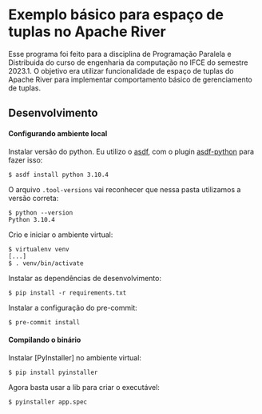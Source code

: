 # Exemplo básico para espaço de tuplas no Apache River

Esse programa foi feito para a disciplina de Programação Paralela e Distribuida do curso de engenharia da computação no
IFCE do semestre 2023.1. O objetivo era utilizar funcionalidade de espaço de tuplas do Apache River para implementar
comportamento básico de gerenciamento de tuplas.

## Desenvolvimento

#### Configurando ambiente local

Instalar versão do python. Eu utilizo o [asdf](https://asdf-vm.com/), com o plugin
[asdf-python](https://github.com/asdf-community/asdf-python) para fazer isso:

```
$ asdf install python 3.10.4
```

O arquivo `.tool-versions` vai reconhecer que nessa pasta utilizamos a versão correta:

```
$ python --version
Python 3.10.4
```

Crio e iniciar o ambiente virtual:

```
$ virtualenv venv
[...]
$ . venv/bin/activate
```

Instalar as dependências de desenvolvimento:

```
$ pip install -r requirements.txt
```

Instalar a configuração do pre-commit:

```
$ pre-commit install
```

#### Compilando o binário

Instalar [PyInstaller] no ambiente virtual:

```
$ pip install pyinstaller
```

Agora basta usar a lib para criar o executável:

```
$ pyinstaller app.spec
```
